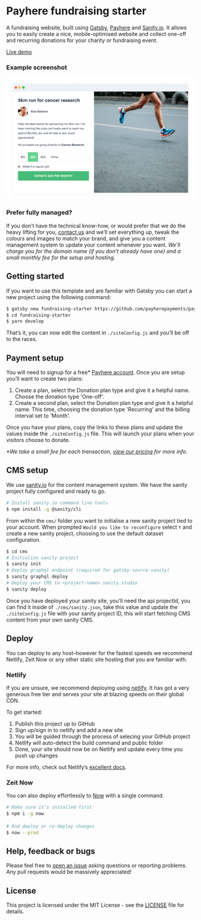 # Payhere fundraising starter

A fundraising website, built using [Gatsby](https://www.gatsbyjs.org), [Payhere](https://payhere.co) and [Sanity.io](https://www.sanity.io/). It allows you to easily create a nice, mobile-optimised website and collect one-off and recurring donations for your charity or fundraising event.

[Live demo](https://fundraising.now.sh/)

### Example screenshot

![Fundraising example](./fundraiser-example.png)

### Prefer fully managed?

If you don’t have the technical know-how, or would prefer that we do the heavy lifting for you, [contact us](mailto:hello@payhere.co) and we’ll set everything up, tweak the colours and images to match your brand, and give you a content management system to update your content whenever you want. *We’ll charge you for the domain name (if you don’t already have one) and a small monthly fee for the setup and hosting.*

## Getting started

If you want to use this template and are familiar with Gatsby you can start a new project using the following command:

```sh
$ gatsby new fundraising-starter https://github.com/payherepayments/payhere-starter-fundraising
$ cd fundraising-starter
$ yarn develop
```

That’s it, you can now edit the content in `./siteConfig.js` and you’ll be off to the races.

## Payment setup

You will need to signup for a free* [Payhere account](https://app.payhere.co/signups/new?plan=starter). Once you are setup you’ll want to create two plans:

1. Create a plan, select the Donation plan type and give it a helpful name. Choose the donation type 'One-off'.
2. Create a second plan, select the Donation plan type and give it a helpful name. This time, choosing the donation type 'Recurring' and the billing interval set to 'Month'.

Once you have your plans, copy the links to these plans and update the values inside the `./siteConfig.js` file. This will launch your plans when your visitors choose to donate.

*\*We take a small fee for each transaction, [view our pricing](https://payhere.co/pricing/) for more info.*

## CMS setup

We use [sanity.io](https://www.sanity.io/) for the content management system. We have the sanity project fully configured and ready to go.

```sh
# Install sanity.io command line tools
$ npm install -g @sanity/cli
```

From within the `cms/` folder you want to initialise a new sanity project tied to your account. When prompted `Would you like to reconfigure` select `Y` and create a new sanity project, choosing to use the default dataset configuration.

```sh
$ cd cms
# Initialize sanity project
$ sanity init
# Deploy graphql endpoint (required for gatsby-source-sanity)
$ sanity graphql deploy
# Deploy your CMS to <project-name>.sanity.studio
$ sanity deploy
```

Once you have deployed your sanity site, you’ll need the api projectId, you can find it inside of `./cms/sanity.json`, take this value and update the `./siteConfig.js` file with your sanity project ID, this will start fetching CMS content from your own sanity CMS.

## Deploy

You can deploy to any host–however for the fastest speeds we recommend Netlify, Zeit Now or any other static site hosting that you are familiar with.

### Netlify

If you are unsure, we recommend deploying using [netlify](https://www.netlify.com/). It has got a very generous free tier and serves your site at blazing speeds on their global CDN.

To get started:
1. Publish this project up to GitHub
2. Sign up/sign in to netlify and add a new site
3. You will be guided through the process of selecing your GitHub project
4. Netlify will auto-detect the build command and public folder
5. Done, your site should now be on Netlify and update every time you push up changes

For more info, check out Netlify’s [excellent docs](https://docs.netlify.com/#get-started).

### Zeit Now

You can also deploy effortlessly to [Now](https://zeit.co/home) with a single command.

```sh
# Make sure it’s installed first
$ npm i -g now

# And deploy or re-deploy changes
$ now --prod
```

## Help, feedback or bugs

Please feel free to [open an issue](/payherepayments/payhere-starter-fundraising/issues/new) asking questions or reporting problems. Any pull requests would be massively appreciated!

## License

This project is licensed under the MIT License - see the [LICENSE](LICENSE) file for details.
